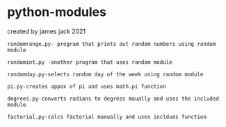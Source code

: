 # python-modules
created by james jack 2021
	
	randomrange.py- program that prints out random numbers using random module

	randomint.py -another program that uses random module 

	randomday.py-selects random day of the week using random module 

	pi.py-creates appox of pi and uses math.pi function 

	degrees.py-converts radians to degress maually and uses the included module 

	factorial.py-calcs factorial manually and uses incldues function 

	
